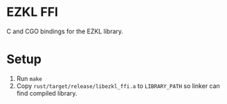 # EZKL FFI
C and CGO bindings for the EZKL library.

# Setup

1. Run `make`
2. Copy `rust/target/release/libezkl_ffi.a` to `LIBRARY_PATH` so linker can find compiled library.

